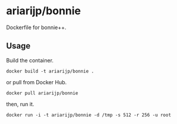 # ariarijp/bonnie

Dockerfile for bonnie++.

## Usage

Build the container.

```Shell
docker build -t ariarijp/bonnie .
```

or pull from Docker Hub.

```Shell
docker pull ariarijp/bonnie
```

then, run it.

```Shell
docker run -i -t ariarijp/bonnie -d /tmp -s 512 -r 256 -u root
```
